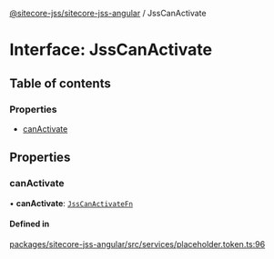 [@sitecore-jss/sitecore-jss-angular](../README.md) / JssCanActivate

# Interface: JssCanActivate

## Table of contents

### Properties

- [canActivate](JssCanActivate.md#canactivate)

## Properties

### canActivate

• **canActivate**: [`JssCanActivateFn`](JssCanActivateFn.md)

#### Defined in

[packages/sitecore-jss-angular/src/services/placeholder.token.ts:96](https://github.com/Sitecore/jss/blob/5b411c1f2/packages/sitecore-jss-angular/src/services/placeholder.token.ts#L96)
